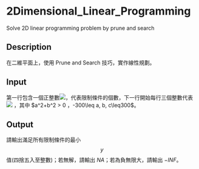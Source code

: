 # 2Dimensional_Linear_Programming
Solve 2D linear programming problem by prune and search

## Description
在二維平面上，使用 Prune and Search 技巧，實作線性規劃。

## Input
第一行包含一個正整數![](http://latex.codecogs.com/gif.latex?n\leq10^5)，代表限制條件的個數，下一行開始每行三個整數代表 
![](http://latex.codecogs.com/gif.latex?ax+by\leqc) ，其中 $a^2+b^2 > 0 $，$-300\leq a, b, c\leq300$。

## Output
請輸出滿足所有限制條件的最小 $$y$$ 值(四捨五入至整數)；若無解，請輸出 $NA$；若為負無限大，請輸出 $- INF$。

